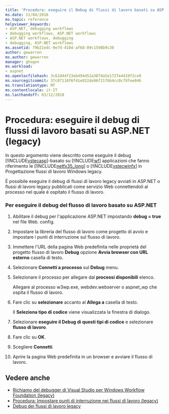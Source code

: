 ```yaml
---
title: 'Procedura: eseguire il Debug di flussi di lavoro basati su ASP.NET (Legacy) | Documenti Microsoft'
ms.date: 11/04/2016
ms.topic: reference
helpviewer_keywords:
- ASP.NET, debugging workflows
- debugging workflows, ASP.NET workflows
- ASP.NET workflows, debugging
- debugging, ASP.NET workflows
ms.assetid: 79b21edc-9e7d-410d-af68-09c1598b9c30
author: gewarren
ms.author: gewarren
manager: ghogen
ms.workload:
- aspnet
ms.openlocfilehash: 3c62d4df23eb494d52a387da5e1727e4419f2ce8
ms.sourcegitcommit: 37c87118f6f41e832da96f21f6b4cc0cf8fee046
ms.translationtype: MT
ms.contentlocale: it-IT
ms.lasthandoff: 03/12/2018
---
```

# <a name="how-to-debug-aspnet-based-workflows-legacy"></a>Procedura: eseguire il debug di flussi di lavoro basati su ASP.NET (legacy)
In questo argomento viene descritto come eseguire il debug [!INCLUDE[vstecasp](../code-quality/includes/vstecasp_md.md)]-basato su [!INCLUDE[wf](../workflow-designer/includes/wf_md.md)] applicazioni che fanno riferimento le [!INCLUDE[netfx35_long](../workflow-designer/includes/netfx35_long_md.md)] o [!INCLUDE[vstecwinfx](../workflow-designer/includes/vstecwinfx_md.md)] in Progettazione flussi di lavoro Windows legacy.

 È possibile eseguire il debug di flussi di lavoro legacy avviati in ASP.NET o flussi di lavoro legacy pubblicati come servizio Web connettendoli al processo nel quale è ospitato il flusso di lavoro.

### <a name="to-debug-an-aspnet-based-workflow"></a>Per eseguire il debug del flusso di lavoro basato su ASP.NET

1.  Abilitare il debug per l'applicazione ASP.NET impostando **debug = true** nel file Web. config.

2.  Impostare la libreria del flusso di lavoro come progetto di avvio e impostare i punti di interruzione sul flusso di lavoro.

3.  Immettere l'URL della pagina Web predefinita nelle proprietà del progetto flusso di lavoro **Debug** opzione **Avvia browser con URL esterno** casella di testo.

4.  Selezionare **Connetti a processo** sul **Debug** menu.

5.  Selezionare il processo per allegare dal **processi disponibili** elenco.

     Allegare al processo w3wp.exe, webdev.webserver o aspnet_wp che ospita il flusso di lavoro.

6.  Fare clic su **selezionare** accanto al **Allega a** casella di testo.

     Il **Seleziona tipo di codice** viene visualizzata la finestra di dialogo.

7.  Selezionare **eseguire il Debug di questi tipi di codice** e selezionare **flusso di lavoro**.

8.  Fare clic su **OK**.

9. Scegliere **Connetti**.

10. Aprire la pagina Web predefinita in un browser e avviare il flusso di lavoro.

## <a name="see-also"></a>Vedere anche

- [Richiamo del debugger di Visual Studio per Windows Workflow Foundation (legacy)](../workflow-designer/invoking-the-visual-studio-debugger-for-windows-workflow-foundation-legacy.md)
- [Procedura: Impostare punti di interruzione nei flussi di lavoro (legacy)](../workflow-designer/how-to-set-breakpoints-in-workflows-legacy.md)
- [Debug dei flussi di lavoro legacy](../workflow-designer/debugging-legacy-workflows.md)